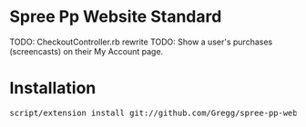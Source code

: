 # Spree Pp Website Standard

TODO: CheckoutController.rb rewrite
TODO: Show a user's purchases (screencasts) on their My Account page.

# Installation 

<pre>
script/extension install git://github.com/Gregg/spree-pp-website-standard.git  
</pre>